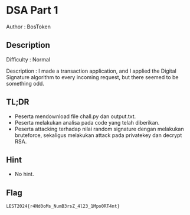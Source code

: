 # DSA Part 1

Author : BosToken

## Description

Difficulty : Normal

Description : I made a transaction application, and I applied the Digital Signature algorithm to every incoming request, but there seemed to be something odd.

## TL;DR

- Peserta mendownload file chall.py dan output.txt.
- Peserta melakukan analisa pada code yang telah diberikan.
- Peserta attacking terhadap nilai random signature dengan melakukan bruteforce, sekaligus melakukan attack pada privatekey dan decrypt RSA.

## Hint 

- No hint.

## Flag

```
LEST2024{r4Nd0oMs_NumB3rsZ_4l23_1Mpo0RT4nt}
```
